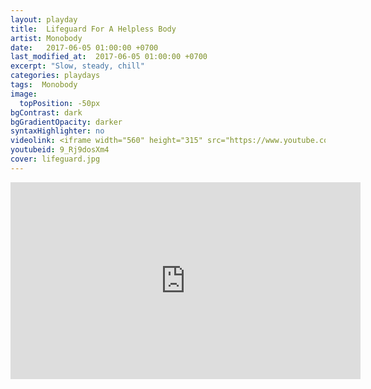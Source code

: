 ```yaml
---
layout: playday
title:  Lifeguard For A Helpless Body
artist: Monobody
date:   2017-06-05 01:00:00 +0700
last_modified_at:  2017-06-05 01:00:00 +0700
excerpt: "Slow, steady, chill"
categories: playdays
tags:  Monobody
image:
  topPosition: -50px
bgContrast: dark
bgGradientOpacity: darker
syntaxHighlighter: no
videolink: <iframe width="560" height="315" src="https://www.youtube.com/embed/9_Rj9dosXm4" frameborder="0" allowfullscreen></iframe>
youtubeid: 9_Rj9dosXm4
cover: lifeguard.jpg
---
```


<iframe width="560" height="315" src="https://www.youtube.com/embed/9_Rj9dosXm4" frameborder="0" allowfullscreen></iframe>